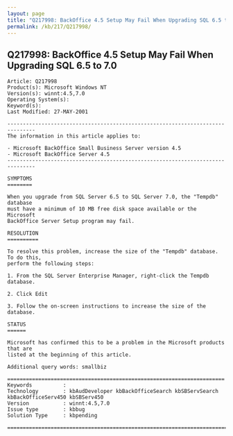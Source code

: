 ```yaml
---
layout: page
title: "Q217998: BackOffice 4.5 Setup May Fail When Upgrading SQL 6.5 to 7.0"
permalink: /kb/217/Q217998/
---
```


## Q217998: BackOffice 4.5 Setup May Fail When Upgrading SQL 6.5 to 7.0

	Article: Q217998
	Product(s): Microsoft Windows NT
	Version(s): winnt:4.5,7.0
	Operating System(s): 
	Keyword(s): 
	Last Modified: 27-MAY-2001
	
	-------------------------------------------------------------------------------
	The information in this article applies to:
	
	- Microsoft BackOffice Small Business Server version 4.5 
	- Microsoft BackOffice Server 4.5 
	-------------------------------------------------------------------------------
	
	SYMPTOMS
	========
	
	When you upgrade from SQL Server 6.5 to SQL Server 7.0, the "Tempdb" database
	must have a minimum of 10 MB free disk space available or the Microsoft
	BackOffice Server Setup program may fail.
	
	RESOLUTION
	==========
	
	To resolve this problem, increase the size of the "Tempdb" database. To do this,
	perform the following steps:
	
	1. From the SQL Server Enterprise Manager, right-click the Tempdb database.
	
	2. Click Edit
	
	3. Follow the on-screen instructions to increase the size of the database.
	
	STATUS
	======
	
	Microsoft has confirmed this to be a problem in the Microsoft products that are
	listed at the beginning of this article.
	
	Additional query words: smallbiz
	
	======================================================================
	Keywords          :  
	Technology        : kbAudDeveloper kbBackOfficeSearch kbSBServSearch kbBackOfficeServ450 kbSBServ450
	Version           : winnt:4.5,7.0
	Issue type        : kbbug
	Solution Type     : kbpending
	
	=============================================================================
	
